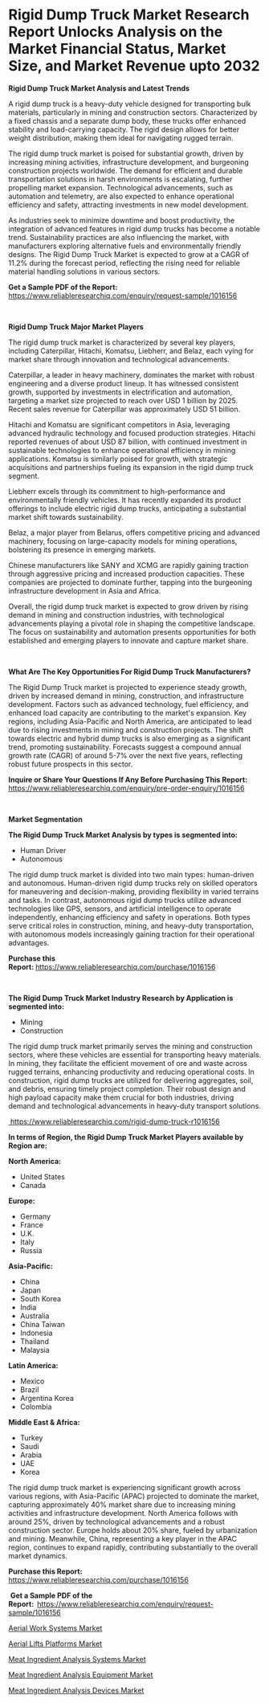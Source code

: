 <p><h1>Rigid Dump Truck Market Research Report Unlocks Analysis on the Market Financial Status, Market Size, and Market Revenue upto 2032</h1></p><p><strong>Rigid Dump Truck Market Analysis and Latest Trends</strong></p>
<p><p>A rigid dump truck is a heavy-duty vehicle designed for transporting bulk materials, particularly in mining and construction sectors. Characterized by a fixed chassis and a separate dump body, these trucks offer enhanced stability and load-carrying capacity. The rigid design allows for better weight distribution, making them ideal for navigating rugged terrain.</p><p>The rigid dump truck market is poised for substantial growth, driven by increasing mining activities, infrastructure development, and burgeoning construction projects worldwide. The demand for efficient and durable transportation solutions in harsh environments is escalating, further propelling market expansion. Technological advancements, such as automation and telemetry, are also expected to enhance operational efficiency and safety, attracting investments in new model development.</p><p>As industries seek to minimize downtime and boost productivity, the integration of advanced features in rigid dump trucks has become a notable trend. Sustainability practices are also influencing the market, with manufacturers exploring alternative fuels and environmentally friendly designs. The Rigid Dump Truck Market is expected to grow at a CAGR of 11.2% during the forecast period, reflecting the rising need for reliable material handling solutions in various sectors.</p></p>
<p><strong>Get a Sample PDF of the Report:&nbsp;</strong> <a href="https://www.reliableresearchiq.com/enquiry/request-sample/1016156?utm_campaign=3570&utm_medium=2&utm_source=Github&utm_content=ia&utm_term=30032025&utm_id=rigid-dump-truck">https://www.reliableresearchiq.com/enquiry/request-sample/1016156</a></p>
<p>&nbsp;</p>
<p><strong>Rigid Dump Truck Major Market Players</strong></p>
<p><p>The rigid dump truck market is characterized by several key players, including Caterpillar, Hitachi, Komatsu, Liebherr, and Belaz, each vying for market share through innovation and technological advancements.</p><p>Caterpillar, a leader in heavy machinery, dominates the market with robust engineering and a diverse product lineup. It has witnessed consistent growth, supported by investments in electrification and automation, targeting a market size projected to reach over USD 1 billion by 2025. Recent sales revenue for Caterpillar was approximately USD 51 billion.</p><p>Hitachi and Komatsu are significant competitors in Asia, leveraging advanced hydraulic technology and focused production strategies. Hitachi reported revenues of about USD 87 billion, with continued investment in sustainable technologies to enhance operational efficiency in mining applications. Komatsu is similarly poised for growth, with strategic acquisitions and partnerships fueling its expansion in the rigid dump truck segment.</p><p>Liebherr excels through its commitment to high-performance and environmentally friendly vehicles. It has recently expanded its product offerings to include electric rigid dump trucks, anticipating a substantial market shift towards sustainability. </p><p>Belaz, a major player from Belarus, offers competitive pricing and advanced machinery, focusing on large-capacity models for mining operations, bolstering its presence in emerging markets.</p><p>Chinese manufacturers like SANY and XCMG are rapidly gaining traction through aggressive pricing and increased production capacities. These companies are projected to dominate further, tapping into the burgeoning infrastructure development in Asia and Africa.</p><p>Overall, the rigid dump truck market is expected to grow driven by rising demand in mining and construction industries, with technological advancements playing a pivotal role in shaping the competitive landscape. The focus on sustainability and automation presents opportunities for both established and emerging players to innovate and capture market share.</p></p>
<p>&nbsp;</p>
<p><strong>What Are The Key Opportunities For Rigid Dump Truck Manufacturers?</strong></p>
<p><p>The Rigid Dump Truck market is projected to experience steady growth, driven by increased demand in mining, construction, and infrastructure development. Factors such as advanced technology, fuel efficiency, and enhanced load capacity are contributing to the market's expansion. Key regions, including Asia-Pacific and North America, are anticipated to lead due to rising investments in mining and construction projects. The shift towards electric and hybrid dump trucks is also emerging as a significant trend, promoting sustainability. Forecasts suggest a compound annual growth rate (CAGR) of around 5-7% over the next five years, reflecting robust future prospects in this sector.</p></p>
<p><strong>Inquire or Share Your Questions If Any Before Purchasing This Report:</strong> <a href="https://www.reliableresearchiq.com/enquiry/pre-order-enquiry/1016156?utm_campaign=3570&utm_medium=2&utm_source=Github&utm_content=ia&utm_term=30032025&utm_id=rigid-dump-truck">https://www.reliableresearchiq.com/enquiry/pre-order-enquiry/1016156</a></p>
<p>&nbsp;</p>
<p><strong>Market Segmentation</strong></p>
<p><strong>The Rigid Dump Truck Market Analysis by types is segmented into:</strong></p>
<p><ul><li>Human Driver</li><li>Autonomous</li></ul></p>
<p><p>The rigid dump truck market is divided into two main types: human-driven and autonomous. Human-driven rigid dump trucks rely on skilled operators for maneuvering and decision-making, providing flexibility in varied terrains and tasks. In contrast, autonomous rigid dump trucks utilize advanced technologies like GPS, sensors, and artificial intelligence to operate independently, enhancing efficiency and safety in operations. Both types serve critical roles in construction, mining, and heavy-duty transportation, with autonomous models increasingly gaining traction for their operational advantages.</p></p>
<p><strong>Purchase this Report:&nbsp;</strong><a href="https://www.reliableresearchiq.com/purchase/1016156?utm_campaign=3570&utm_medium=2&utm_source=Github&utm_content=ia&utm_term=30032025&utm_id=rigid-dump-truck">https://www.reliableresearchiq.com/purchase/1016156</a></p>
<p>&nbsp;</p>
<p><strong>The Rigid Dump Truck Market Industry Research by Application is segmented into:</strong></p>
<p><ul><li>Mining</li><li>Construction</li></ul></p>
<p><p>The rigid dump truck market primarily serves the mining and construction sectors, where these vehicles are essential for transporting heavy materials. In mining, they facilitate the efficient movement of ore and waste across rugged terrains, enhancing productivity and reducing operational costs. In construction, rigid dump trucks are utilized for delivering aggregates, soil, and debris, ensuring timely project completion. Their robust design and high payload capacity make them crucial for both industries, driving demand and technological advancements in heavy-duty transport solutions.</p></p>
<p><a href="https://www.reliableresearchiq.com/rigid-dump-truck-r1016156?utm_campaign=3570&utm_medium=2&utm_source=Github&utm_content=ia&utm_term=30032025&utm_id=rigid-dump-truck">&nbsp;https://www.reliableresearchiq.com/rigid-dump-truck-r1016156</a></p>
<p><strong>In terms of Region, the Rigid Dump Truck Market Players available by Region are:</strong></p>
<p>
    <p> <strong> North America: </strong>
        <ul>
            <li>United States</li>
            <li>Canada</li>
        </ul>
        </p> 
    <p> <strong> Europe: </strong>
        <ul>
            <li>Germany</li>
            <li>France</li>
            <li>U.K.</li>
            <li>Italy</li>
            <li>Russia</li>
        </ul>
        </p> 
    <p> <strong> Asia-Pacific: </strong>
        <ul>
            <li>China</li>
            <li>Japan</li>
            <li>South Korea</li>
            <li>India</li>
            <li>Australia</li>
            <li>China Taiwan</li>
            <li>Indonesia</li>
            <li>Thailand</li>
            <li>Malaysia</li>
        </ul>
        </p> 
    <p> <strong> Latin America: </strong>
        <ul>
            <li>Mexico</li>
            <li>Brazil</li>
            <li>Argentina Korea</li>
            <li>Colombia</li>
        </ul>
        </p> 
    <p> <strong> Middle East & Africa: </strong>
        <ul>
            <li>Turkey</li>
            <li>Saudi</li>
            <li>Arabia</li>
            <li>UAE</li>
            <li>Korea</li>
        </ul>
    </p>
    </p>
<p><p>The rigid dump truck market is experiencing significant growth across various regions, with Asia-Pacific (APAC) projected to dominate the market, capturing approximately 40% market share due to increasing mining activities and infrastructure development. North America follows with around 25%, driven by technological advancements and a robust construction sector. Europe holds about 20% share, fueled by urbanization and mining. Meanwhile, China, representing a key player in the APAC region, continues to expand rapidly, contributing substantially to the overall market dynamics.</p></p>
<p><strong>Purchase this Report: </strong><a href="https://www.reliableresearchiq.com/purchase/1016156?utm_campaign=3570&utm_medium=2&utm_source=Github&utm_content=ia&utm_term=30032025&utm_id=rigid-dump-truck">https://www.reliableresearchiq.com/purchase/1016156</a></p>
<p>&nbsp;<strong>Get a Sample PDF of the Report:&nbsp;&nbsp;</strong><a href="https://www.reliableresearchiq.com/enquiry/request-sample/1016156?utm_campaign=3570&utm_medium=2&utm_source=Github&utm_content=ia&utm_term=30032025&utm_id=rigid-dump-truck">https://www.reliableresearchiq.com/enquiry/request-sample/1016156</a></p>
<p><strong></strong></p>
<p><p><a href="https://www.linkedin.com/pulse/comprehensive-analysis-aerial-work-systems-market-size-gp45e?utm_campaign=3570&utm_medium=2&utm_source=Github&utm_content=ia&utm_term=30032025&utm_id=rigid-dump-truck">Aerial Work Systems Market</a></p><p><a href="https://www.linkedin.com/pulse/in-depth-aerial-lifts-platforms-market-review-size-share-xucne?utm_campaign=3570&utm_medium=2&utm_source=Github&utm_content=ia&utm_term=30032025&utm_id=rigid-dump-truck">Aerial Lifts Platforms Market</a></p><p><a href="https://www.linkedin.com/pulse/future-growth-meat-ingredient-analysis-systems-market-projected-thtbf?utm_campaign=3570&utm_medium=2&utm_source=Github&utm_content=ia&utm_term=30032025&utm_id=rigid-dump-truck">Meat Ingredient Analysis Systems Market</a></p><p><a href="https://www.linkedin.com/pulse/meat-ingredient-analysis-equipment-market-industry-trends-qseie?utm_campaign=3570&utm_medium=2&utm_source=Github&utm_content=ia&utm_term=30032025&utm_id=rigid-dump-truck">Meat Ingredient Analysis Equipment Market</a></p><p><a href="https://www.linkedin.com/pulse/comprehensive-analysis-meat-ingredient-devices-market-projected-k9hvf?utm_campaign=3570&utm_medium=2&utm_source=Github&utm_content=ia&utm_term=30032025&utm_id=rigid-dump-truck">Meat Ingredient Analysis Devices Market</a></p></p>
